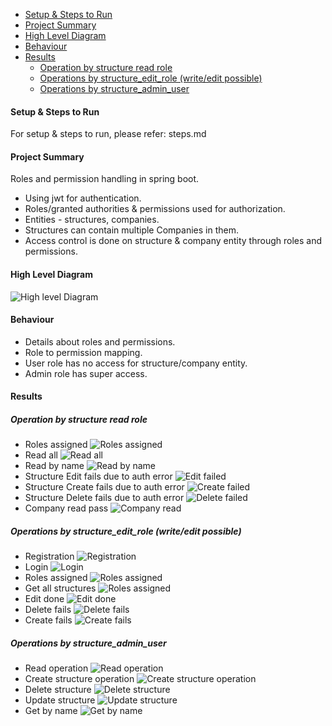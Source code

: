 
- [Setup \& Steps to Run](#setup--steps-to-run)
- [Project Summary](#project-summary)
- [High Level Diagram](#high-level-diagram)
- [Behaviour](#behaviour)
- [Results](#results)
  - [Operation by structure read role](#operation-by-structure-read-role)
  - [Operations by structure\_edit\_role (write/edit possible)](#operations-by-structure_edit_role-writeedit-possible)
  - [Operations by structure\_admin\_user](#operations-by-structure_admin_user)

#### Setup & Steps to Run
For setup & steps to run, please refer: steps.md

#### Project Summary
Roles and permission handling in spring boot.
- Using jwt for authentication.
- Roles/granted authorities & permissions used for authorization.
- Entities - structures, companies. 
- Structures can contain multiple Companies in them.
- Access control is done on structure & company entity through roles and permissions.

#### High Level Diagram
![High level Diagram](hld.png)

#### Behaviour
- Details about roles and permissions.
- Role to permission mapping.
- User role has no access for structure/company entity.
- Admin role has super access.

#### Results

##### Operation by structure read role
- Roles assigned
  ![Roles assigned](res/structure-read/roles-assigned.png)
- Read all
  ![Read all](res/structure-read/read-all.png)
- Read by name
  ![Read by name](res/structure-read/roles-assigned.png)
- Structure Edit fails due to auth error
  ![Edit failed](res/structure-read/structure-edit-failed.png)
- Structure Create fails due to auth error
  ![Create failed](res/structure-read/create-fail.png)
- Structure Delete fails due to auth error
  ![Delete failed](res/structure-read/delete-fails.png)
- Company read pass
  ![Company read](res/structure-read/company-read.png)

##### Operations by structure_edit_role (write/edit possible)
- Registration
  ![Registration](res/structure-edit/registeration.png)
- Login
  ![Login](res/structure-edit/login.png)
- Roles assigned
  ![Roles assigned](res/structure-edit/roles-assigned.png)
- Get all structures
  ![Roles assigned](res/structure-edit/get-all.png)
- Edit done
  ![Edit done](res/structure-edit/structure_edit.png)
- Delete fails
  ![Delete fails](res/structure-edit/delete-failed.png)
- Create fails
  ![Create fails](res/structure-edit/create-failed.png)

##### Operations by structure_admin_user
- Read operation
  ![Read operation](res/structure-admin/read-operation-by-structure-admin.png)
- Create structure operation
  ![Create structure operation](res/structure-admin/read-operation-by-structure-admin.png)
- Delete structure
  ![Delete structure](res/structure-admin/delete-by-structure-admin.png)
- Update structure
  ![Update structure](res/structure-admin/structure-edit-structure-admin.png)
- Get by name
  ![Get by name](res/structure-admin/structure-by-name-structure-admin.png)
